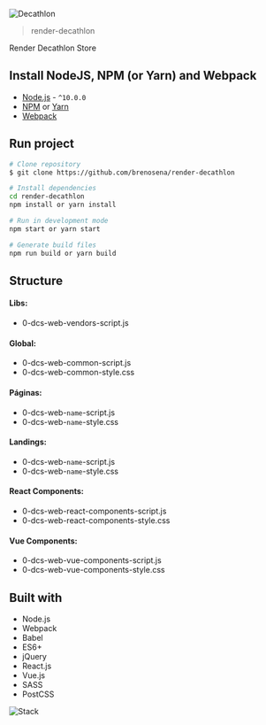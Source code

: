 <p>
  <img src="https://raw.githubusercontent.com/brenosena/render-decathlon/master/src/images/logo-decathlon-store.png" alt="Decathlon" title="Decathlon">
</p>

> render-decathlon

Render Decathlon Store

## Install NodeJS, NPM (or Yarn) and Webpack

- [Node.js](https://nodejs.org/) - `^10.0.0`
- [NPM](https://www.npmjs.com/) or [Yarn](https://yarnpkg.com/)
- [Webpack](https://webpack.js.org/)

## Run project

```sh
# Clone repository
$ git clone https://github.com/brenosena/render-decathlon

# Install dependencies
cd render-decathlon
npm install or yarn install

# Run in development mode
npm start or yarn start

# Generate build files
npm run build or yarn build
```

## Structure

#### Libs:

- 0-dcs-web-vendors-script.js

#### Global:

- 0-dcs-web-common-script.js
- 0-dcs-web-common-style.css

#### Páginas:

- 0-dcs-web-`name`-script.js
- 0-dcs-web-`name`-style.css

#### Landings:

- 0-dcs-web-`name`-script.js
- 0-dcs-web-`name`-style.css

#### React Components:

- 0-dcs-web-react-components-script.js
- 0-dcs-web-react-components-style.css

#### Vue Components:

- 0-dcs-web-vue-components-script.js
- 0-dcs-web-vue-components-style.css

## Built with

- Node.js
- Webpack
- Babel
- ES6+
- jQuery
- React.js
- Vue.js
- SASS
- PostCSS

<p>
  <img src="https://raw.githubusercontent.com/brenosena/render-decathlon/master/src/images/stack.png" alt="Stack" title="Stack">
</p>
